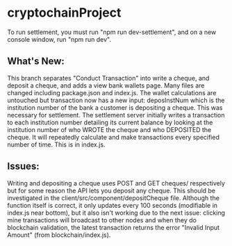 ﻿# cryptochainProject

To run settlement, you must run "npm run dev-settlement", and on a new console window, run "npm run dev".

## What's New: 
This branch separates "Conduct Transaction" into write a cheque, and deposit a cheque, and adds a view bank wallets page.
Many files are changed including package.json and index.js. The wallet calculations are untouched but transaction now has a new input: deposInstNum which is the institution number of the bank a customer is depositing a cheque. This was necessary for settlement.
The settlement server initially writes a transaction to each institution number detailing its current balance by looking at the institution number of who WROTE the cheque and who DEPOSITED the cheque. It will repeatedly calculate and make transactions every specified number of time. This is in index.js.

## Issues:
Writing and depositing a cheque uses POST and GET cheques/ respectively but for some reason the API lets you deposit any cheque. This should be investigated in the client/src/component/depositCheque file.
Although the function itself is correct, it only updates every 100 seconds (modifiable in index.js near bottom), but it also isn't working due to the next issue: clicking mine transactions will broadcast to other nodes and when they do blockchain validation, the latest transaction returns the error "Invalid Input Amount" (from blockchain/index.js).
